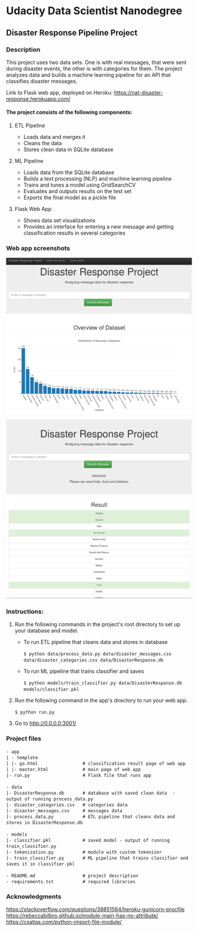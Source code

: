 # Udacity Data Scientist Nanodegree

## Disaster Response Pipeline Project


### Description

This project uses two data sets. One is with real messages, that were sent during disaster events, the other is with categories for them. The project analyzes data and builds a machine learning pipeline for an API that classifies disaster messages.  

Link to Flask web app, deployed on Heroku: https://nat-disaster-response.herokuapp.com/ 

#### The project consists of the following components:

1. ETL Pipeline
    - Loads data and merges it
    - Cleans the data
    - Stores clean data in SQLite database

2. ML Pipeline
    - Loads data from the SQLite database
    - Builds a text processing (NLP) and machine learning pipeline
    - Trains and tunes a model using GridSearchCV
    - Evaluates and outputs results on the test set
    - Exports the final model as a pickle file

3. Flask Web App
    - Shows data set visualizations
    - Provides an interface for entering a new message and getting classification results in several categories


### Web app screenshots
![Overview of Dataset](screenshots/1.png)

![Category prediction](screenshots/2.png)


### Instructions:
1. Run the following commands in the project's root directory to set up your database and model.

    - To run ETL pipeline that cleans data and stores in database

        `$ python data/process_data.py data/disaster_messages.csv data/disaster_categories.csv data/DisasterResponse.db`

    - To run ML pipeline that trains classifier and saves

        `$ python models/train_classifier.py data/DisasterResponse.db models/classifier.pkl`

2. Run the following command in the app's directory to run your web app.

    `$ python run.py`

3. Go to http://0.0.0.0:3001/


### Project files

    - app
    | - template
    | |- go.html                 # classification result page of web app
    | |- master.html             # main page of web app
    |- run.py                    # Flask file that runs app

    - data
    |- DisasterResponse.db       # database with saved clean data  - output of running process_data.py
    |- disaster_categories.csv   # categories data
    |- disaster_messages.csv     # messages data
    |- process_data.py           # ETL pipeline that cleans data and stores in DisasterResponse.db

    - models
    |- classifier.pkl            # saved model - output of running train_classifier.py
    |- tokenization.py           # module with custom tokenizer
    |- train_classifier.py       # ML pipeline that trains classifier and saves it in classifier.pkl

    - README.md                  # project description
    - requirements.txt           # required libraries


### Acknowledgments

https://stackoverflow.com/questions/38851564/heroku-gunicorn-procfile
https://rebeccabilbro.github.io/module-main-has-no-attribute/
https://csatlas.com/python-import-file-module/
